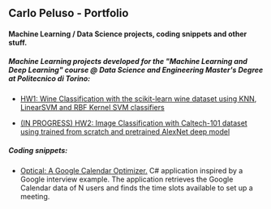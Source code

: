 ## Carlo Peluso - Portfolio
#### Machine Learning / Data Science projects, coding snippets and other stuff.

##### Machine Learning projects developed for the "Machine Learning and Deep Learning" course @ Data Science and Engineering Master's Degree at Politecnico di Torino:

* [HW1: Wine Classification with the scikit-learn wine dataset using KNN, LinearSVM and RBF Kernel SVM classifiers](https://github.com/cpeluso/HW1-Wine-Classification/blob/master/HW1%20-%20Wine%20Classification.ipynb)

* [(IN PROGRESS) HW2: Image Classification with Caltech-101 dataset using trained from scratch and pretrained AlexNet deep model](https://github.com/cpeluso/HW2-Image-Classification/blob/master/HW2_Deep_Learning.ipynb)

##### Coding snippets:

* [Optical: A Google Calendar Optimizer.](https://github.com/cpeluso/optical) C# application inspired by a Google interview example. The application retrieves the Google Calendar data of N users and finds the time slots available to set up a meeting. 

